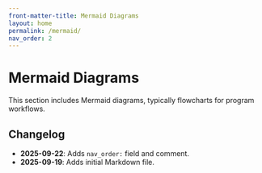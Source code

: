 ```yaml
---
front-matter-title: Mermaid Diagrams
layout: home
permalink: /mermaid/
nav_order: 2
---
```


<!-- Folder-level landing page for /assets/mermaid/ -->

# Mermaid Diagrams

This section includes Mermaid diagrams, typically flowcharts for program workflows.

## Changelog

- **2025-09-22**: Adds `nav_order:` field and comment.
- **2025-09-19**: Adds initial Markdown file.
